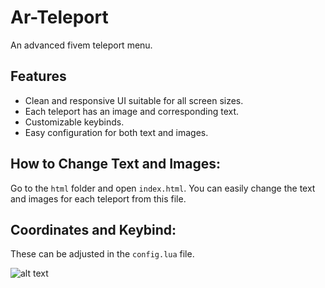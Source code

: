 # Ar-Teleport
An advanced fivem teleport menu.

## Features
- Clean and responsive UI suitable for all screen sizes.
- Each teleport has an image and corresponding text.
- Customizable keybinds.
- Easy configuration for both text and images.


## How to Change Text and Images:
Go to the `html` folder and open `index.html`. You can easily change the text and images for each teleport from this file.

## Coordinates and Keybind:
These can be adjusted in the `config.lua` file.


![alt text](https://i.ibb.co/nNsJ7QdK/arkyvebanner.png)
